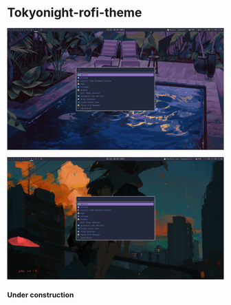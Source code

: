 # Tokyonight-rofi-theme

![Alt text](https://github.com/w8ste/screenshots/blob/main/rofi_full_2.png)


![Alt text](https://github.com/w8ste/screenshots/blob/main/rofi_full.png)

### Under construction
